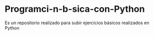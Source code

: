 # Programci-n-b-sica-con-Python
Es un repositorio realizado para subir ejercicios básicos realizados en Python
